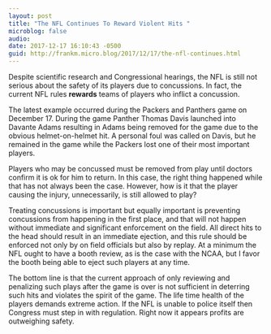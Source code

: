 ```yaml
---
layout: post
title: "The NFL Continues To Reward Violent Hits "
microblog: false
audio: 
date: 2017-12-17 16:10:43 -0500
guid: http://frankm.micro.blog/2017/12/17/the-nfl-continues.html
---
```

Despite scientific research and Congressional hearings, the NFL is still not serious about the safety of its players due to concussions. In fact, the current NFL rules **rewards** teams of players who inflict a concussion.

The latest example occurred during the Packers and Panthers game on December 17. During the game Panther Thomas Davis launched into Davante Adams resulting in Adams being removed for the game due to the obvious helmet-on-helmet hit. A personal foul was called on Davis, but he remained in the game while the Packers lost one of their most important players. 

Players who may be concussed must be removed from play until doctors confirm it is ok for him to return. In this case, the right thing happened while that has not always been the case. However, how is it that the player causing the injury, unnecessarily, is still allowed to play?

Treating concussions is important but equally important is preventing concussions from happening in the first place, and that will not happen without immediate and significant enforcement on the field. All direct hits to the head should result in an immediate ejection, and this rule should be enforced not only by on field officials but also by replay. At a minimum the NFL ought to have a booth review, as is the case with the NCAA, but I favor the booth being able to eject such players at any time. 

The bottom line is that the current approach of only reviewing and penalizing such plays after the game is over is not sufficient in deterring such hits and violates the spirit of the game. The life time health of the players demands extreme action. If the NFL is unable to police itself then Congress must step in with regulation. Right now it appears profits are outweighing safety. 
